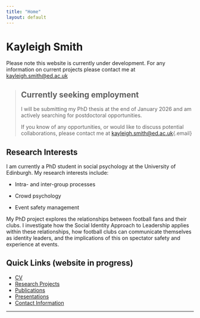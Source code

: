 ```yaml
---
title: "Home"
layout: default
---
```


# Kayleigh Smith

Please note this website is currently under development. For any information on current projects please contact me at <a href="mailto:kayleigh.smith@ed.ac.uk">kayleigh.smith\@ed.ac.uk</a>

> ## Currently seeking employment
>
> I will be submitting my PhD thesis at the end of January 2026 and am actively searching for postdoctoral opportunities.
>
> If you know of any opportunities, or would like to discuss potential collaborations, please contact me at [kayleigh.smith\@ed.ac.uk](mailto:kayleigh.smith@ed.ac.uk){.email}

## Research Interests

I am currently a PhD student in social psychology at the University of Edinburgh. My research interests include:

-   Intra- and inter-group processes

-   Crowd psychology

-   Event safety management

My PhD project explores the relationships between football fans and their clubs. I investigate how the Social Identity Approach to Leadership applies within these relationships, how football clubs can communicate themselves as identity leaders, and the implications of this on spectator safety and experience at events.

## Quick Links (website in progress)

-   [CV](cv.md)
-   [Research Projects](research.md)
-   [Publications](Publications.md)
-   [Presentations](presentations.md)
-   [Contact Information](contact.md)

------------------------------------------------------------------------
